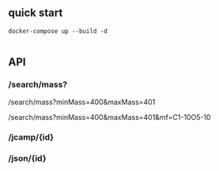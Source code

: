 ## quick start

```
docker-compose up --build -d


```

## API

### /search/mass?

/search/mass?minMass=400&maxMass=401

/search/mass?minMass=400&maxMass=401&mf=C1-10O5-10

### /jcamp/{id}

### /json/{id}
